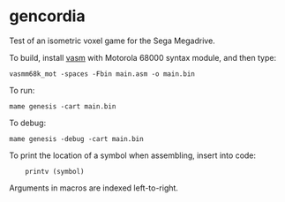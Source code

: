 gencordia
=========

Test of an isometric voxel game for the Sega Megadrive.

To build, install [vasm](http://sun.hasenbraten.de/vasm/) with Motorola 68000 syntax module, and then type:
```
vasmm68k_mot -spaces -Fbin main.asm -o main.bin
```

To run:
```
mame genesis -cart main.bin
```

To debug:
```
mame genesis -debug -cart main.bin
```

To print the location of a symbol when assembling, insert into code:
```
	printv (symbol)
```

Arguments in macros are indexed left-to-right.